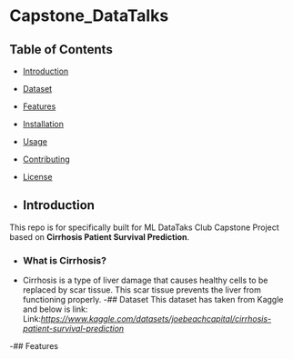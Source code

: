 # Capstone_DataTalks

## Table of Contents
- [Introduction](#introduction)
- [Dataset](#Dataset)
- [Features](#features)
- [Installation](#installation)
- [Usage](#usage)
- [Contributing](#contributing)
- [License](#license)

- ## Introduction

This repo is for specifically  built for  ML DataTaks Club  Capstone Project based on **Cirrhosis Patient Survival Prediction**.
- ### What is Cirrhosis?
-   Cirrhosis is a type of liver damage that causes healthy cells to be replaced by scar tissue. This scar tissue prevents the liver from functioning properly.
-## Dataset
  This dataset has taken from Kaggle and below is link:
  Link:_https://www.kaggle.com/datasets/joebeachcapital/cirrhosis-patient-survival-prediction_

-## Features

